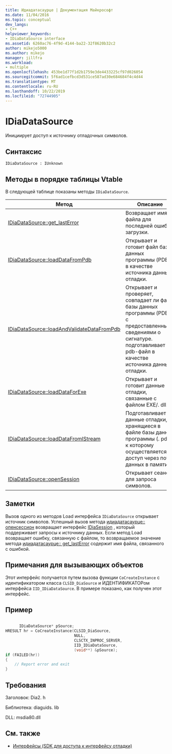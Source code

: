 ```yaml
---
title: Идиадатасаурце | Документация Майкрософт
ms.date: 11/04/2016
ms.topic: conceptual
dev_langs:
- C++
helpviewer_keywords:
- IDiaDataSource interface
ms.assetid: 6260ac76-4f9d-4144-ba22-32f8620b32c2
author: mikejo5000
ms.author: mikejo
manager: jillfra
ms.workload:
- multiple
ms.openlocfilehash: 453be1d77f1d2b1759e3de4433225cf97d026054
ms.sourcegitcommit: 5f6ad1cefbcd3d531ce587ad30e684684f4c4d44
ms.translationtype: MT
ms.contentlocale: ru-RU
ms.lasthandoff: 10/22/2019
ms.locfileid: "72744905"
---
```

# <a name="idiadatasource"></a>IDiaDataSource
Инициирует доступ к источнику отладочных символов.

## <a name="syntax"></a>Синтаксис

```
IDiaDataSource : IUnknown
```

## <a name="methods-in-vtable-order"></a>Методы в порядке таблицы Vtable
В следующей таблице показаны методы `IDiaDataSource`.

|Метод|Описание|
|------------|-----------------|
|[IDiaDataSource::get_lastError](../../debugger/debug-interface-access/idiadatasource-get-lasterror.md)|Возвращает имя файла для последней ошибки загрузки.|
|[IDiaDataSource::loadDataFromPdb](../../debugger/debug-interface-access/idiadatasource-loaddatafrompdb.md)|Открывает и готовит файл базы данных программы (PDB) в качестве источника данных отладки.|
|[IDiaDataSource::loadAndValidateDataFromPdb](../../debugger/debug-interface-access/idiadatasource-loadandvalidatedatafrompdb.md)|Открывает и проверяет, совпадает ли файл базы данных программы (PDB) с предоставленными сведениями о сигнатуре. подготавливает pdb-файл в качестве источника данных отладки.|
|[IDiaDataSource::loadDataForExe](../../debugger/debug-interface-access/idiadatasource-loaddataforexe.md)|Открывает и готовит данные отладки, связанные с файлом EXE/. dll.|
|[IDiaDataSource::loadDataFromIStream](../../debugger/debug-interface-access/idiadatasource-loaddatafromistream.md)|Подготавливает данные отладки, хранящиеся в файле базы данных программы (. pdb), к которому осуществляется доступ через поток данных в памяти.|
|[IDiaDataSource::openSession](../../debugger/debug-interface-access/idiadatasource-opensession.md)|Открывает сеанс для запроса символов.|

## <a name="remarks"></a>Заметки
Вызов одного из методов Load интерфейса `IDiaDataSource` открывает источник символов. Успешный вызов метода [идиадатасаурце:: опенсессион](../../debugger/debug-interface-access/idiadatasource-opensession.md) возвращает интерфейс [IDiaSession](../../debugger/debug-interface-access/idiasession.md) , который поддерживает запросы к источнику данных. Если метод Load возвращает ошибку, связанную с файлом, то возвращаемое значение метода [идиадатасаурце:: get_lastError](../../debugger/debug-interface-access/idiadatasource-get-lasterror.md) содержит имя файла, связанного с ошибкой.

## <a name="notes-for-callers"></a>Примечания для вызывающих объектов
Этот интерфейс получается путем вызова функции `CoCreateInstance` с идентификатором класса `CLSID_DiaSource` и ИДЕНТИФИКАТОРом интерфейса `IID_IDiaDataSource`. В примере показано, как получен этот интерфейс.

## <a name="example"></a>Пример

```C++

      IDiaDataSource* pSource;
HRESULT hr = CoCreateInstance(CLSID_DiaSource,
                              NULL,
                              CLSCTX_INPROC_SERVER,
                              IID_IDiaDataSource,
                              (void**) &pSource);
if (FAILED(hr))
{
    // Report error and exit
}
```

## <a name="requirements"></a>Требования
Заголовок: Dia2. h

Библиотека: diaguids. lib

DLL: msdia80.dll

## <a name="see-also"></a>См. также
- [Интерфейсы (SDK для доступа к интерфейсу отладки)](../../debugger/debug-interface-access/interfaces-debug-interface-access-sdk.md)
